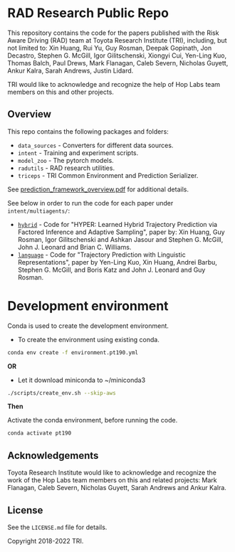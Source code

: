 # RAD Research Public Repo

This repository contains the code for the papers published with the Risk Aware Driving (RAD) team at Toyota Research Institute (TRI), including, but not limited to: 
Xin Huang, Rui Yu, Guy Rosman, Deepak Gopinath, Jon Decastro, Stephen G. McGill, Igor Gilitschenski, Xiongyi Cui, Yen-Ling Kuo, Thomas Balch, Paul Drews, Mark Flanagan, Caleb Severn, Nicholas Guyett, Ankur Kalra, Sarah Andrews, Justin Lidard. 

TRI would like to acknowledge and recognize the help of Hop Labs team members on this and other projects.


## Overview

This repo contains the following packages and folders:

* `data_sources` - Converters for different data sources. 
* `intent` - Training and experiment scripts.
* `model_zoo` - The pytorch models.
* `radutils` - RAD research utilities.
* `triceps` - TRI Common Environment and Prediction Serializer.

See [prediction_framework_overview.pdf](prediction_framework_overview.pdf) for additional details.

See below in order to run the code for each paper under `intent/multiagents/`:
* [`hybrid`](./intent/multiagents/hybrid/README.md) - Code for "HYPER: Learned Hybrid Trajectory Prediction via Factored Inference and Adaptive Sampling", paper by: Xin Huang, Guy Rosman, Igor Gilitschenski and Ashkan Jasour and Stephen G. McGill, John J. Leonard and Brian C. Williams.
* [`language`](./intent/multiagents/language/README.md) - Code for "Trajectory Prediction with Linguistic Representations", paper by Yen-Ling Kuo, Xin Huang, Andrei Barbu, Stephen G. McGill, and Boris Katz and John J. Leonard and Guy Rosman.

# Development environment

Conda is used to create the development environment.

* To create the environment using existing conda.
```bash
conda env create -f environment.pt190.yml
```

__OR__

* Let it download miniconda to ~/miniconda3
```bash
./scripts/create_env.sh --skip-aws
```

__Then__

Activate the conda environment, before running the code.

```bash
conda activate pt190
```
## Acknowledgements

Toyota Research Institute would like to acknowledge and recognize the work of the Hop Labs team members on this and related projects: Mark Flanagan, Caleb Severn, Nicholas Guyett, Sarah Andrews and Ankur Kalra.

## License
See the `LICENSE.md` file for details.

Copyright 2018-2022 TRI.
